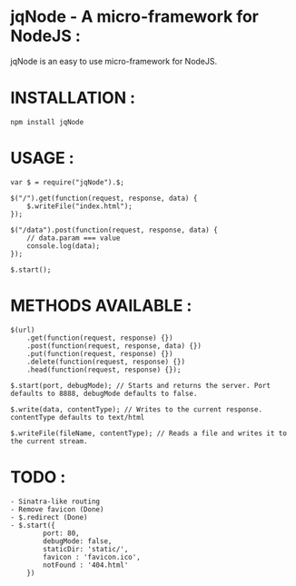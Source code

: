 jqNode - A micro-framework for NodeJS : 
=======================================
jqNode is an easy to use micro-framework for NodeJS.

INSTALLATION :
==============
	npm install jqNode

USAGE :
=======
	var $ = require("jqNode").$;

	$("/").get(function(request, response, data) {
		$.writeFile("index.html");
	});

	$("/data").post(function(request, response, data) {
		// data.param === value
		console.log(data);
	});

	$.start();


METHODS AVAILABLE : 
===================

	$(url)
		.get(function(request, response) {})
		.post(function(request, response, data) {})
		.put(function(request, response) {})
		.delete(function(request, response) {})
		.head(function(request, response) {});

	$.start(port, debugMode); // Starts and returns the server. Port defaults to 8888, debugMode defaults to false.

	$.write(data, contentType); // Writes to the current response. contentType defaults to text/html

	$.writeFile(fileName, contentType); // Reads a file and writes it to the current stream.

TODO : 
======
	- Sinatra-like routing
	- Remove favicon (Done)
	- $.redirect (Done)
	- $.start({
			port: 80,
			debugMode: false,
			staticDir: 'static/',
			favicon : 'favicon.ico',
			notFound : '404.html'
		})